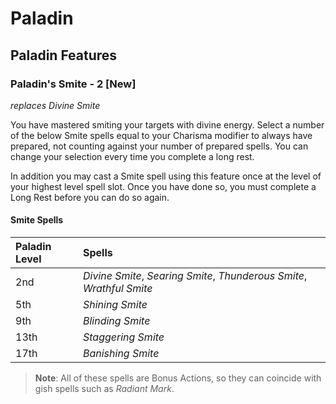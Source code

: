 # Paladin

## Paladin Features

### Paladin's Smite - 2 [New]

_replaces Divine Smite_

You have mastered smiting your targets with divine energy. Select a number of the below Smite spells equal to your Charisma modifier to always have prepared, not counting against your number of prepared spells. You can change your selection every time you complete a long rest.

In addition you may cast a Smite spell using this feature once at the level of your highest level spell slot. Once you have done so, you must complete a Long Rest before you can do so again.

#### Smite Spells

| Paladin Level | Spells |
|:--------------|:-------|
| 2nd | _Divine Smite_, _Searing Smite_, _Thunderous Smite_, _Wrathful Smite_ |
| 5th | _Shining Smite_ |
| 9th | _Blinding Smite_ |
| 13th | _Staggering Smite_ |
| 17th | _Banishing Smite_ |

> **Note**: All of these spells are Bonus Actions, so they can coincide with gish spells such as _Radiant Mark_.

